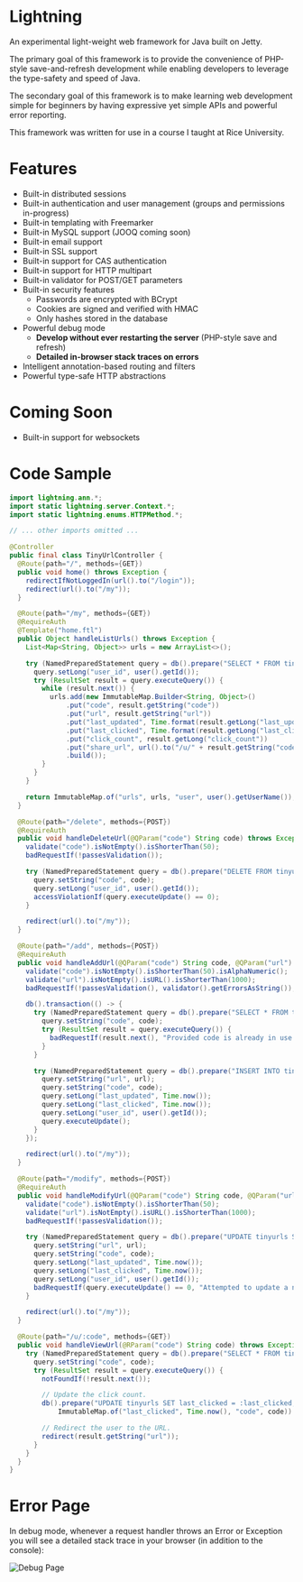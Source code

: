 # Lightning

An experimental light-weight web framework for Java built on Jetty.

The primary goal of this framework is to provide the convenience of PHP-style save-and-refresh development while enabling developers to leverage the type-safety and speed of Java.

The secondary goal of this framework is to make learning web development simple for beginners by having expressive yet simple APIs and powerful error reporting.

This framework was written for use in a course I taught at Rice University.

# Features

  - Built-in distributed sessions
  - Built-in authentication and user management (groups and permissions in-progress)
  - Built-in templating with Freemarker
  - Built-in MySQL support (JOOQ coming soon)
  - Built-in email support
  - Built-in SSL support
  - Built-in support for CAS authentication
  - Built-in support for HTTP multipart
  - Built-in validator for POST/GET parameters
  - Built-in security features
    - Passwords are encrypted with BCrypt
    - Cookies are signed and verified with HMAC
    - Only hashes stored in the database
  - Powerful debug mode
    - **Develop without ever restarting the server** (PHP-style save and refresh)
    - **Detailed in-browser stack traces on errors**
  - Intelligent annotation-based routing and filters
  - Powerful type-safe HTTP abstractions
  
# Coming Soon

- Built-in support for websockets

# Code Sample

```java
import lightning.ann.*;
import static lightning.server.Context.*;
import static lightning.enums.HTTPMethod.*;

// ... other imports omitted ...

@Controller
public final class TinyUrlController {
  @Route(path="/", methods={GET})
  public void home() throws Exception {
    redirectIfNotLoggedIn(url().to("/login"));
    redirect(url().to("/my"));
  }

  @Route(path="/my", methods={GET})
  @RequireAuth
  @Template("home.ftl")
  public Object handleListUrls() throws Exception {
    List<Map<String, Object>> urls = new ArrayList<>();

    try (NamedPreparedStatement query = db().prepare("SELECT * FROM tinyurls WHERE user_id = :user_id;")) {
      query.setLong("user_id", user().getId());
      try (ResultSet result = query.executeQuery()) {
        while (result.next()) {
          urls.add(new ImmutableMap.Builder<String, Object>()
              .put("code", result.getString("code"))
              .put("url", result.getString("url"))
              .put("last_updated", Time.format(result.getLong("last_updated")))
              .put("last_clicked", Time.format(result.getLong("last_clicked")))
              .put("click_count", result.getLong("click_count"))
              .put("share_url", url().to("/u/" + result.getString("code")))
              .build());
        }
      }
    }

    return ImmutableMap.of("urls", urls, "user", user().getUserName());
  }

  @Route(path="/delete", methods={POST})
  @RequireAuth
  public void handleDeleteUrl(@QParam("code") String code) throws Exception {
    validate("code").isNotEmpty().isShorterThan(50);
    badRequestIf(!passesValidation());

    try (NamedPreparedStatement query = db().prepare("DELETE FROM tinyurls WHERE code = :code AND user_id = :user_id;")) {
      query.setString("code", code);
      query.setLong("user_id", user().getId());
      accessViolationIf(query.executeUpdate() == 0);
    }

    redirect(url().to("/my"));
  }

  @Route(path="/add", methods={POST})
  @RequireAuth
  public void handleAddUrl(@QParam("code") String code, @QParam("url") String url) throws Exception {
    validate("code").isNotEmpty().isShorterThan(50).isAlphaNumeric();
    validate("url").isNotEmpty().isURL().isShorterThan(1000);
    badRequestIf(!passesValidation(), validator().getErrorsAsString());

    db().transaction(() -> {
      try (NamedPreparedStatement query = db().prepare("SELECT * FROM tinyurls WHERE code = :code;")) {
        query.setString("code", code);
        try (ResultSet result = query.executeQuery()) {
          badRequestIf(result.next(), "Provided code is already in use.");
        }
      }

      try (NamedPreparedStatement query = db().prepare("INSERT INTO tinyurls (url, code, last_updated, last_clicked, user_id) VALUES (:url, :code, :last_updated, :last_clicked, :user_id);")) {
        query.setString("url", url);
        query.setString("code", code);
        query.setLong("last_updated", Time.now());
        query.setLong("last_clicked", Time.now());
        query.setLong("user_id", user().getId());
        query.executeUpdate();
      }
    });

    redirect(url().to("/my"));
  }

  @Route(path="/modify", methods={POST})
  @RequireAuth
  public void handleModifyUrl(@QParam("code") String code, @QParam("url") String url) throws Exception {
    validate("code").isNotEmpty().isShorterThan(50);
    validate("url").isNotEmpty().isURL().isShorterThan(1000);
    badRequestIf(!passesValidation());

    try (NamedPreparedStatement query = db().prepare("UPDATE tinyurls SET url = :url, last_updated = :last_updated, last_clicked = :last_clicked WHERE code = :code AND user_id = :user_id;")) {
      query.setString("url", url);
      query.setString("code", code);
      query.setLong("last_updated", Time.now());
      query.setLong("last_clicked", Time.now());
      query.setLong("user_id", user().getId());
      badRequestIf(query.executeUpdate() == 0, "Attempted to update a non-existent or not owned code.");
    }

    redirect(url().to("/my"));
  }

  @Route(path="/u/:code", methods={GET})
  public void handleViewUrl(@RParam("code") String code) throws Exception {
    try (NamedPreparedStatement query = db().prepare("SELECT * FROM tinyurls WHERE code = :code;")) {
      query.setString("code", code);
      try (ResultSet result = query.executeQuery()) {
        notFoundIf(!result.next());

        // Update the click count.
        db().prepare("UPDATE tinyurls SET last_clicked = :last_clicked, click_count = click_count + 1 WHERE code = :code;",
            ImmutableMap.of("last_clicked", Time.now(), "code", code)).executeUpdateAndClose();

        // Redirect the user to the URL.
        redirect(result.getString("url"));
      }
    }
  }
}
```

# Error Page

In debug mode, whenever a request handler throws an Error or Exception you will see a detailed stack trace in your browser (in addition to the console):

![Debug Page](https://cloud.githubusercontent.com/assets/3498024/14005744/3fa323ba-f134-11e5-9f72-00da49a46ab7.png "Debug Page")


